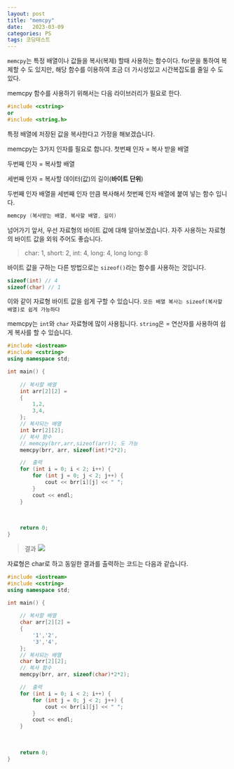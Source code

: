 ```yaml
---
layout: post
title: "memcpy"
date:   2023-03-09
categories: PS
tags: 코딩테스트
---
```


`memcpy`는 특정 배열이나 값들을 복사(복제) 할때 사용하는 함수이다.
for문을 통하여 복제할 수 도 있지만, 해당 함수를 이용하여 조금 더 가시성있고 시간복잡도를 줄일 수 도 있다.

memcpy 함수를 사용하기 위해서는 다음 라이브러리가 필요로 한다.
```cpp
#include <cstring>
or
#include <string.h>
```
특정 배열에 저장된 값을 복사한다고 가정을 해보겠습니다.

memcpy는 3가지 인자를 필요로 합니다.
첫번째 인자 
= 복사 받을 배열

두번째 인자 
= 복사할 배열

세번째 인자 
= 복사할 데이터(값)의 길이(**바이트 단위**)

두번째 인자 배열을 세번째 인자 만큼 복사해서 첫번째 인자 배열에 붙여 넣는 함수 입니다.

```cpp
memcpy (복사받는 배열, 복사할 배열, 길이)
```

넘어가기 앞서, 우선 자료형의 바이트 값에 대해 알아보겠습니다.
자주 사용하는 자료형의 바이트 값을 외워 주어도 좋습니다.
> char: 1, short: 2, int: 4, long: 4, long long: 8

바이트 값을 구하는 다른 방법으로는 `sizeof()`라는 함수를 사용하는 것입니다.
```cpp
sizeof(int) // 4
sizeof(char) // 1
```
이와 같이 자료형 바이트 값을 쉽게 구할 수 있습니다.
`모든 배열 복사는 sizeof(복사할 배열)로 쉽게 가능하다 `

memcpy는 `int`와 `char` 자료형에 많이 사용됩니다.
`string`은 = 연산자를 사용하여 쉽게 복사를 할 수 있습니다.

```cpp
#include <iostream>
#include <cstring>
using namespace std;

int main() {
	
	// 복사할 배열
	int arr[2][2] =
	{
		1,2,
		3,4,
	};
	// 복사되는 배열
	int brr[2][2];
	// 복사 함수
    // memcpy(brr,arr,sizeof(arr)); 도 가능
	memcpy(brr, arr, sizeof(int)*2*2);

	//  출력
	for (int i = 0; i < 2; i++) {
		for (int j = 0; j < 2; j++) {
			cout << brr[i][j] << " ";
		}
		cout << endl;
	}
	
	
	
	return 0;
}
```
>결과
![](https://images.velog.io/images/dev-hoon/post/ca290629-ac78-4a1f-bca0-9914011edc36/image.png)

자료형은 char로 하고 동일한 결과를 출력하는 코드는 다음과 같습니다.
```cpp
#include <iostream>
#include <cstring>
using namespace std;

int main() {
	
	// 복사할 배열
	char arr[2][2] =
	{
		'1','2',
		'3','4',
	};
	// 복사되는 배열
	char brr[2][2];
	// 복사 함수
	memcpy(brr, arr, sizeof(char)*2*2);

	//  출력
	for (int i = 0; i < 2; i++) {
		for (int j = 0; j < 2; j++) {
			cout << brr[i][j] << " ";
		}
		cout << endl;
	}
	
	
	
	return 0;
}
```

